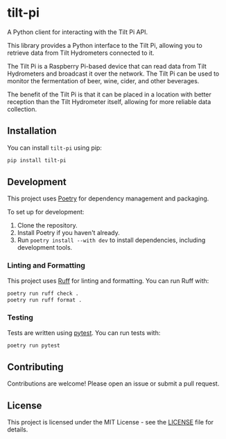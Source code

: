 # tilt-pi

A Python client for interacting with the Tilt Pi API.

This library provides a Python interface to the Tilt Pi, allowing you to retrieve data from Tilt
Hydrometers connected to it.

The Tilt Pi is a Raspberry Pi-based device that can read data from Tilt Hydrometers and broadcast it
over the network. The Tilt Pi can be used to monitor the fermentation of beer, wine, cider, and
other beverages.

The benefit of the Tilt Pi is that it can be placed in a location with better reception than the
Tilt Hydrometer itself, allowing for more reliable data collection.

## Installation

You can install `tilt-pi` using pip:

```bash
pip install tilt-pi
```

## Development

This project uses [Poetry](https://python-poetry.org/) for dependency management and packaging.

To set up for development:

1. Clone the repository.
2. Install Poetry if you haven't already.
3. Run `poetry install --with dev` to install dependencies, including development tools.

### Linting and Formatting

This project uses [Ruff](https://github.com/astral-sh/ruff) for linting and formatting.
You can run Ruff with:

```bash
poetry run ruff check .
poetry run ruff format .
```

### Testing

Tests are written using [pytest](https://pytest.org/).
You can run tests with:

```bash
poetry run pytest
```

## Contributing

Contributions are welcome! Please open an issue or submit a pull request.

## License

This project is licensed under the MIT License - see the [LICENSE](LICENSE) file for details.
